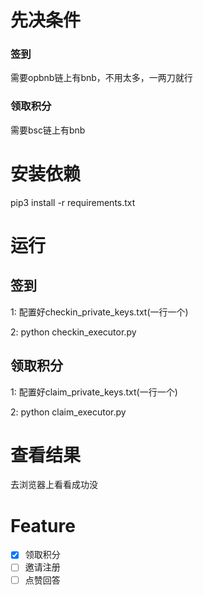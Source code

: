 
# 先决条件

### 签到
需要opbnb链上有bnb，不用太多，一两刀就行
### 领取积分
需要bsc链上有bnb

# 安装依赖
pip3 install -r requirements.txt

# 运行
## 签到
1: 配置好checkin_private_keys.txt(一行一个) 

2: python checkin_executor.py

## 领取积分
1: 配置好claim_private_keys.txt(一行一个) 

2: python claim_executor.py

# 查看结果
去浏览器上看看成功没


# Feature

- [x] 领取积分
- [ ] 邀请注册
- [ ] 点赞回答